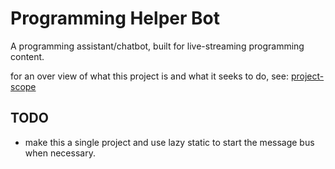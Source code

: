 # Programming Helper Bot
A programming assistant/chatbot, built for live-streaming programming content.

for an over view of what this project is and what it seeks to do, see: [project-scope](project-scope.md)

## TODO
- make this a single project and use lazy static to start the message bus when necessary.
